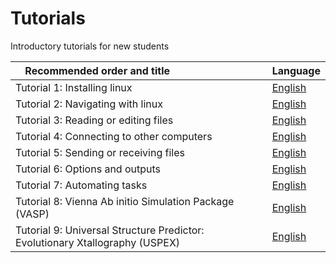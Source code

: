 # Tutorials
Introductory tutorials for new students 

|Recommended order and title <img width=128/>|   Language   |                                             
| ---- | --- |
| Tutorial 1: Installing linux | [English](https://github.com/bmd-lab/tutorials/wiki/tutorial-1) |
| Tutorial 2: Navigating with linux | [English](https://github.com/bmd-lab/tutorials/wiki/tutorial-2) | 
| Tutorial 3: Reading or editing files | [English](https://github.com/bmd-lab/tutorials/wiki/tutorial-3) |
| Tutorial 4: Connecting to other computers | [English](https://github.com/bmd-lab/tutorials/wiki/tutorial-4) |
| Tutorial 5: Sending or receiving files | [English](https://github.com/bmd-lab/tutorials/wiki/tutorial-5) |
| Tutorial 6: Options and outputs | [English](https://github.com/bmd-lab/tutorials/wiki/tutorial-6) |
| Tutorial 7: Automating tasks | [English](https://github.com/bmd-lab/tutorials/wiki/tutorial-7) |
| Tutorial 8: Vienna Ab initio Simulation Package (VASP)  | [English](https://github.com/bmd-lab/tutorials/wiki/tutorial-8) |
| Tutorial 9: Universal Structure Predictor: Evolutionary Xtallography (USPEX) | [English](https://github.com/bmd-lab/tutorials/wiki/tutorial-9) |
